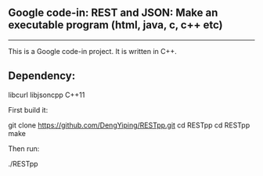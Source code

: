 Google code-in: REST and JSON: Make an executable program (html, java, c, c++ etc)
-------------
-------------

This is a Google code-in project. It is written in C++.

Dependency:
----------
libcurl
libjsoncpp
C++11

First build it:

git clone https://github.com/DengYiping/RESTpp.git
cd RESTpp
cd RESTpp
make

Then run:

./RESTpp

